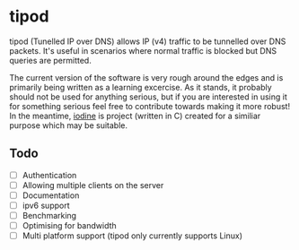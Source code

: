 # tipod

tipod (Tunelled IP over DNS) allows IP (v4) traffic to be tunnelled over DNS packets. It's useful in scenarios where normal traffic is blocked but DNS queries are permitted.

The current version of the software is very rough around the edges and is primarily being written as a learning excercise. As it stands, it probably should not be used for anything serious, but if you are interested in using it for something serious feel free to contribute towards making it more robust! In the meantime, [iodine](https://github.com/yarrick/iodine) is project (written in C) created for a similiar purpose which may be suitable.

## Todo

- [ ] Authentication
- [ ] Allowing multiple clients on the server
- [ ] Documentation
- [ ] ipv6 support
- [ ] Benchmarking
- [ ] Optimising for bandwidth
- [ ] Multi platform support (tipod only currently supports Linux)
